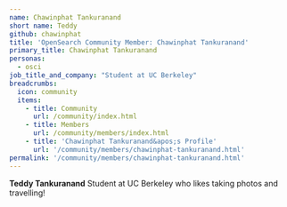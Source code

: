 ```yaml
---
name: Chawinphat Tankuranand
short name: Teddy
github: chawinphat
title: 'OpenSearch Community Member: Chawinphat Tankuranand'
primary_title: Chawinphat Tankuranand
personas:
  - osci
job_title_and_company: "Student at UC Berkeley"
breadcrumbs:
  icon: community
  items:
    - title: Community
      url: /community/index.html
    - title: Members
      url: /community/members/index.html
    - title: 'Chawinphat Tankuranand&apos;s Profile'
      url: '/community/members/chawinphat-tankuranand.html'
permalink: '/community/members/chawinphat-tankuranand.html'
---
```


**Teddy Tankuranand** Student at UC Berkeley who likes taking photos and travelling!